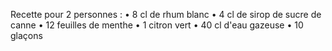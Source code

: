 Recette pour 2 personnes : 
• 8 cl de rhum blanc
• 4 cl de sirop de sucre de canne
• 12 feuilles de menthe
• 1 citron vert
• 40 cl d'eau gazeuse
• 10 glaçons